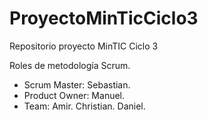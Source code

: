 # ProyectoMinTicCiclo3
Repositorio proyecto MinTIC Ciclo 3

Roles de metodología Scrum.
- Scrum Master: Sebastian.
- Product Owner: Manuel.
- Team: Amir.
        Christian.
        Daniel.
